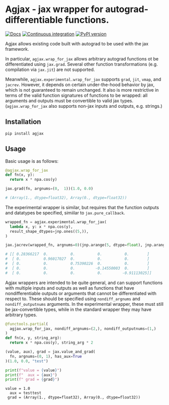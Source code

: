 # Agjax - jax wrapper for autograd-differentiable functions.
[![Docs](https://img.shields.io/badge/Docs-blue.svg)](https://invrs-io.github.io/agjax/)
[![Continuous integration](https://github.com/invrs-io/agjax/actions/workflows/build-ci.yml/badge.svg)](https://github.com/invrs-io/agjax/actions)
[![PyPI version](https://img.shields.io/pypi/v/agjax)](https://pypi.org/project/agjax/)

Agjax allows existing code built with autograd to be used with the jax framework.

In particular, `agjax.wrap_for_jax` allows arbitrary autograd functions ot be differentiated using `jax.grad`. Several other function transformations (e.g. compilation via `jax.jit`) are not supported.

Meanwhile, `agjax.experimental.wrap_for_jax` supports `grad`, `jit`, `vmap`, and `jacrev`. However, it depends on certain under-the-hood behavior by jax, which is not guaranteed to remain unchanged. It also is more restrictive in terms of the valid function signatures of functions to be wrapped: all arguments and outputs must be convertible to valid jax types. (`agjax.wrap_for_jax` also supports non-jax inputs and outputs, e.g. strings.)

## Installation
```
pip install agjax
```

## Usage
Basic usage is as follows:
```python
@agjax.wrap_for_jax
def fn(x, y):
  return x * npa.cos(y)

jax.grad(fn, argnums=(0,  1))(1.0, 0.0)

# (Array(1., dtype=float32), Array(0., dtype=float32))
```

The experimental wrapper is similar, but requires that the function outputs and datatypes be specified, simiilar to `jax.pure_callback`.
```python
wrapped_fn = agjax.experimental.wrap_for_jax(
  lambda x, y: x * npa.cos(y),
  result_shape_dtypes=jnp.ones((5,)),
)

jax.jacrev(wrapped_fn, argnums=0)(jnp.arange(5, dtype=float), jnp.arange(5, 10, dtype=float))

# [[ 0.28366217  0.          0.          0.          0.        ]
#  [ 0.          0.96017027  0.          0.          0.        ]
#  [ 0.          0.          0.75390226  0.          0.        ]
#  [ 0.          0.          0.         -0.14550003  0.        ]
#  [ 0.          0.          0.          0.         -0.91113025]]
```

Agjax wrappers are intended to be quite general, and can support functions with multiple inputs and outputs as well as functions that have nondifferentiable outputs or arguments that cannot be differentiated with respect to. These should be specified using `nondiff_argnums` and `nondiff_outputnums` arguments. In the experimental wrapper, these must still be jax-convertible types, while in the standard wrapper they may have arbitrary types.

```python
@functools.partial(
  agjax.wrap_for_jax, nondiff_argnums=(2,), nondiff_outputnums=(1,)
)
def fn(x, y, string_arg):
  return x * npa.cos(y), string_arg * 2

(value, aux), grad = jax.value_and_grad(
  fn, argnums=(0, 1), has_aux=True
)(1.0, 0.0, "test")

print(f"value = {value}")
print(f"  aux = {aux}")
print(f" grad = {grad}")
```
```
value = 1.0
  aux = testtest
 grad = (Array(1., dtype=float32), Array(0., dtype=float32))
```
